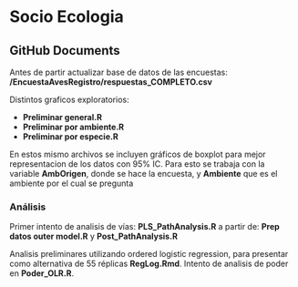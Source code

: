 Socio Ecologia
================

## GitHub Documents

Antes de partir actualizar base de datos de las encuestas:
**/EncuestaAvesRegistro/respuestas\_COMPLETO.csv**

Distintos graficos exploratorios:

  - **Preliminar general.R**
  - **Preliminar por ambiente.R**
  - **Preliminar por especie.R**

En estos mismo archivos se incluyen gráficos de boxplot para mejor
representacion de los datos con 95% IC. Para esto se trabaja con la
variable **AmbOrigen**, donde se hace la encuesta, y **Ambiente** que es
el ambiente por el cual se pregunta

### Análisis

Primer intento de analisis de vías: **PLS\_PathAnalysis.R** a partir de:
**Prep datos outer model.R** y **Post\_PathAnalysis.R**

Analisis preliminares utilizando ordered logistic regression, para
presentar como alternativa de 55 réplicas **RegLog.Rmd**. Intento de
analisis de poder en **Poder\_OLR.R**.

